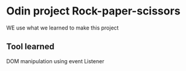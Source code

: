 # Odin project Rock-paper-scissors
WE use what we learned to make this project
## Tool learned
DOM manipulation 
using event Listener 